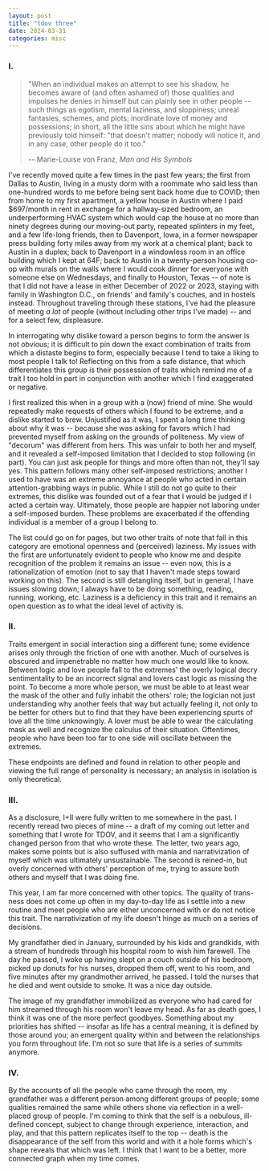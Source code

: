 ```yaml
---
layout: post
title: "tdov three"
date: 2024-03-31
categories: misc
---
```


### I. 

> "When an individual makes an attempt to see his shadow, he becomes aware of (and often ashamed of) those qualities and impulses he denies in himself but can plainly see in other people -- such things as egotism, mental laziness, and sloppiness; unreal fantasies, schemes, and plots; inordinate love of money and possessions; in short, all the little sins about which he might have previously told himself: "that doesn't matter; nobody will notice it, and in any case, other people do it too."
> 
> -- Marie-Louise von Franz, *Man and His Symbols*

I've recently moved quite a few times in the past few years; the first from Dallas to Austin, living in a musty dorm with a roommate who said less than one-hundred words to me before being sent back home due to COVID; then from home to my first apartment, a yellow house in Austin where I paid $697/month in rent in exchange for a hallway-sized bedroom, an underperforming HVAC system which would cap the house at no more than ninety degrees during our moving-out party, repeated splinters in my feet, and a few life-long friends, then to Davenport, Iowa, in a former newspaper press building forty miles away from my work at a chemical plant; back to Austin in a duplex; back to Davenport in a windowless room in an office building which I kept at 64F; back to Austin in a twenty-person housing co-op with murals on the walls where I would cook dinner for everyone with someone else on Wednesdays, and finally to Houston, Texas -- of note is that I did not have a lease in either December of 2022 or 2023, staying with family in Washington D.C., on friends' and family's couches, and in hostels instead. Throughout traveling through these stations, I've had the pleasure of meeting _a lot_ of people (without including other trips I've made) -- and for a select few, displeasure.

In interrogating why dislike toward a person begins to form the answer is not obvious; it is difficult to pin down the exact combination of traits from which a distaste begins to form, especially because I tend to take a liking to most people I talk to! Reflecting on this from a safe distance, that which differentiates this group is their possession of traits which remind me of a trait I too hold in part in conjunction with another which I find exaggerated or negative.

I first realized this when in a group with a (now) friend of mine. She would repeatedly make requests of others which I found to be extreme, and a dislike started to brew. Unjustified as it was, I spent a long time thinking about why it was -- because she was asking for favors which I had prevented myself from asking on the grounds of politeness. My view of "decorum" was different from hers. This was unfair to both her and myself, and it revealed a self-imposed limitation that I decided to stop following (in part). You can just ask people for things and more often than not, they'll say yes. This pattern follows many other self-imposed restrictions; another I used to have was an extreme annoyance at people who acted in certain attention-grabbing ways in public. While I still do not go quite to their extremes, this dislike was founded out of a fear that I would be judged if I acted a certain way. Ultimately, those people are happier not laboring under a self-imposed burden. These problems are exacerbated if the offending individual is a member of a group I belong to.

The list could go on for pages, but two other traits of note that fall in this category are emotional openness and (perceived) laziness. My issues with the first are unfortunately evident to people who know me and despite recognition of the problem it remains an issue -- even now, this is a rationalization of emotion (not to say that I haven't made steps toward working on this). The second is still detangling itself, but in general, I have issues slowing down; I always have to be doing something, reading, running, working, etc. Laziness is a deficiency in this trait and it remains an open question as to what the ideal level of activity is.

### II. 

Traits emergent in social interaction sing a different tune; some evidence arises only through the friction of one with another. Much of ourselves is obscured and impenetrable no matter how much one would like to know. Between logic and love people fall to the extremes' the overly logical decry sentimentality to be an incorrect signal and lovers cast logic as missing the point. To become a more whole person, we must be able to at least wear the mask of the other and fully inhabit the others' role; the logician not just understanding why another feels that way but actually feeling it, not only to be better for others but to find that they have been experiencing spurts of love all the time unknowingly. A lover must be able to wear the calculating mask as well and recognize the calculus of their situation. Oftentimes, people who have been too far to one side will oscillate between the extremes.

These endpoints are defined and found in relation to other people and viewing the full range of personality is necessary; an analysis in isolation is only theoretical.

### III.

As a disclosure, I+II were fully written to me somewhere in the past. I recently reread two pieces of mine -- a draft of my coming out letter and something that I wrote for TDOV, and it seems that I am a significantly changed person from that who wrote these. The letter, two years ago, makes some points but is also suffused with mania and narrativization of myself which was ultimately unsustainable. The second is reined-in, but overly concerned with others' perception of me, trying to assure both others and myself that I was doing fine.

This year, I am far more concerned with other topics. The quality of trans-ness does not come up often in my day-to-day life as I settle into a new routine and meet people who are either unconcerned with or do not notice this trait. The narrativization of my life doesn't hinge as much on a series of decisions.

My grandfather died in January, surrounded by his kids and grandkids, with a stream of hundreds through his hospital room to wish him farewell. The day he passed, I woke up having slept on a couch outside of his bedroom, picked up donuts for his nurses, dropped them off, went to his room, and five minutes after my grandmother arrived, he passed. I told the nurses that he died and went outside to smoke. It was a nice day outside.

The image of my grandfather immobilized as everyone who had cared for him streamed through his room won't leave my head. As far as death goes, I think it was one of the more perfect goodbyes. Something about my priorities has shifted -- insofar as life has a central meaning, it is defined by those around you; an emergent quality within and between the relationships you form throughout life. I'm not so sure that life is a series of summits anymore.

### IV.

By the accounts of all the people who came through the room, my grandfather was a different person among different groups of people; some qualities remained the same while others shone via reflection in a well-placed group of people. I'm coming to think that the self is a nebulous, ill-defined concept, subject to change through experience, interaction, and play, and that this pattern replicates itself to the top -- death is the disappearance of the self from this world and with it a hole forms which's shape reveals that which was left. I think that I want to be a better, more connected graph when my time comes.

